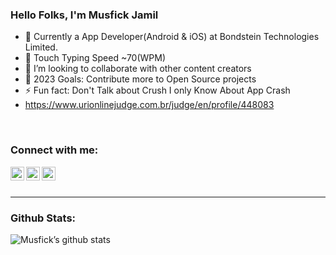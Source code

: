 ### Hello Folks, I'm Musfick Jamil

- 🏨 Currently a App Developer(Android & iOS) at Bondstein Technologies Limited.
- 💬 Touch Typing Speed ~70(WPM)
- 👯 I’m looking to collaborate with other content creators
- 🥅 2023 Goals: Contribute more to Open Source projects
- ⚡ Fun fact: Don't Talk about Crush I only Know About App Crash
- https://www.urionlinejudge.com.br/judge/en/profile/448083

<br />

### Connect with me:

<a href="https://www.linkedin.com/in/musfick-jamil-126305189">
  <img align="left" alt="Nitin Prakash | LinkedIn" width="22px" src="https://cdn.jsdelivr.net/npm/simple-icons@v3/icons/linkedin.svg" />
</a>
<a href="https://facebook.com/musfick.jamil.1">
  <img align="left" alt="Nitin Prakash | Medium" width="22px" src="https://cdn.jsdelivr.net/npm/simple-icons@v3/icons/facebook.svg" />
</a>
<a href="https://www.instagram.com/musfick.jamil">
  <img align="left" alt="Nitin Prakash | Instagram" width="22px" src="https://cdn.jsdelivr.net/npm/simple-icons@v3/icons/instagram.svg" />
</a>

<br />
<br />

---

### Github Stats:

![Musfick’s github stats](https://github-readme-stats.vercel.app/api?username=Musfick&show_icons=true&theme=dark)

<br/>
